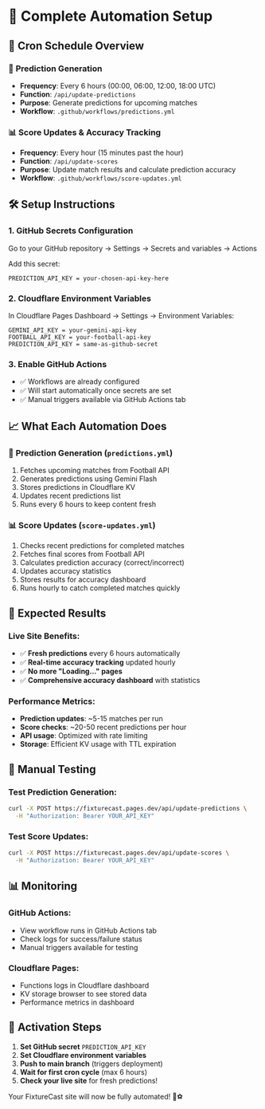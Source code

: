 # 🤖 Complete Automation Setup

## 📅 **Cron Schedule Overview**

### 🔮 **Prediction Generation**
- **Frequency**: Every 6 hours (00:00, 06:00, 12:00, 18:00 UTC)
- **Function**: `/api/update-predictions`
- **Purpose**: Generate predictions for upcoming matches
- **Workflow**: `.github/workflows/predictions.yml`

### 📊 **Score Updates & Accuracy Tracking**  
- **Frequency**: Every hour (15 minutes past the hour)
- **Function**: `/api/update-scores`
- **Purpose**: Update match results and calculate prediction accuracy
- **Workflow**: `.github/workflows/score-updates.yml`

## 🛠️ **Setup Instructions**

### 1. GitHub Secrets Configuration
Go to your GitHub repository → Settings → Secrets and variables → Actions

Add this secret:
```
PREDICTION_API_KEY = your-chosen-api-key-here
```

### 2. Cloudflare Environment Variables
In Cloudflare Pages Dashboard → Settings → Environment Variables:
```
GEMINI_API_KEY = your-gemini-api-key
FOOTBALL_API_KEY = your-football-api-key  
PREDICTION_API_KEY = same-as-github-secret
```

### 3. Enable GitHub Actions
- ✅ Workflows are already configured
- ✅ Will start automatically once secrets are set
- ✅ Manual triggers available via GitHub Actions tab

## 📈 **What Each Automation Does**

### 🤖 **Prediction Generation (`predictions.yml`)**
1. Fetches upcoming matches from Football API
2. Generates predictions using Gemini Flash
3. Stores predictions in Cloudflare KV
4. Updates recent predictions list
5. Runs every 6 hours to keep content fresh

### 📊 **Score Updates (`score-updates.yml`)**
1. Checks recent predictions for completed matches
2. Fetches final scores from Football API
3. Calculates prediction accuracy (correct/incorrect)
4. Updates accuracy statistics
5. Stores results for accuracy dashboard
6. Runs hourly to catch completed matches quickly

## 🎯 **Expected Results**

### **Live Site Benefits:**
- ✅ **Fresh predictions** every 6 hours automatically
- ✅ **Real-time accuracy tracking** updated hourly
- ✅ **No more "Loading..." pages**
- ✅ **Comprehensive accuracy dashboard** with statistics

### **Performance Metrics:**
- **Prediction updates**: ~5-15 matches per run
- **Score checks**: ~20-50 recent predictions per hour
- **API usage**: Optimized with rate limiting
- **Storage**: Efficient KV usage with TTL expiration

## 🔧 **Manual Testing**

### Test Prediction Generation:
```bash
curl -X POST https://fixturecast.pages.dev/api/update-predictions \
  -H "Authorization: Bearer YOUR_API_KEY"
```

### Test Score Updates:
```bash
curl -X POST https://fixturecast.pages.dev/api/update-scores \
  -H "Authorization: Bearer YOUR_API_KEY"
```

## 📊 **Monitoring**

### GitHub Actions:
- View workflow runs in GitHub Actions tab
- Check logs for success/failure status
- Manual triggers available for testing

### Cloudflare Pages:
- Functions logs in Cloudflare dashboard
- KV storage browser to see stored data
- Performance metrics in dashboard

## 🚀 **Activation Steps**

1. **Set GitHub secret** `PREDICTION_API_KEY`
2. **Set Cloudflare environment variables**
3. **Push to main branch** (triggers deployment)
4. **Wait for first cron cycle** (max 6 hours)
5. **Check your live site** for fresh predictions!

Your FixtureCast site will now be fully automated! 🎉⚽